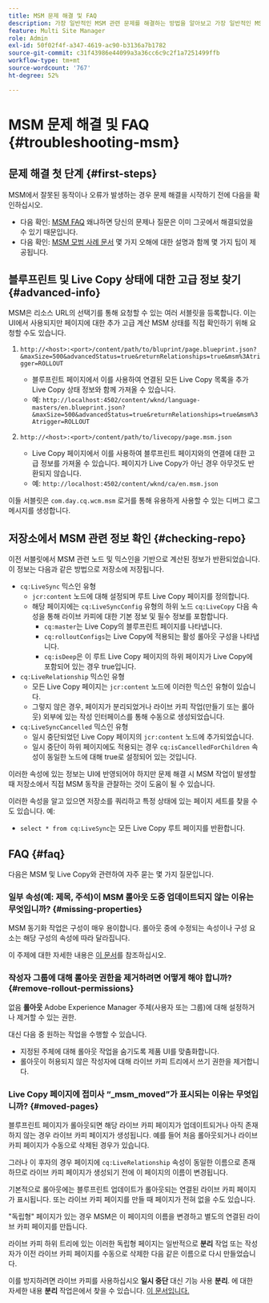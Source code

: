 ```yaml
---
title: MSM 문제 해결 및 FAQ
description: 가장 일반적인 MSM 관련 문제를 해결하는 방법을 알아보고 가장 일반적인 MSM 관련 질문에 대한 답변을 받아 보십시오.
feature: Multi Site Manager
role: Admin
exl-id: 50f02f4f-a347-4619-ac90-b3136a7b1782
source-git-commit: c31f43986e44099a3a36cc6c9c2f1a7251499ffb
workflow-type: tm+mt
source-wordcount: '767'
ht-degree: 52%

---
```


# MSM 문제 해결 및 FAQ {#troubleshooting-msm}

## 문제 해결 첫 단계 {#first-steps}

MSM에서 잘못된 동작이나 오류가 발생하는 경우 문제 해결을 시작하기 전에 다음을 확인하십시오.

* 다음 확인: [MSM FAQ](#faq) 왜냐하면 당신의 문제나 질문은 이미 그곳에서 해결되었을 수 있기 때문입니다.
* 다음 확인: [MSM 모범 사례 문서](best-practices.md) 몇 가지 오해에 대한 설명과 함께 몇 가지 팁이 제공됩니다.

## 블루프린트 및 Live Copy 상태에 대한 고급 정보 찾기 {#advanced-info}

MSM은 리소스 URL의 선택기를 통해 요청할 수 있는 여러 서블릿을 등록합니다. 이는 UI에서 사용되지만 페이지에 대한 추가 고급 계산 MSM 상태를 직접 확인하기 위해 요청할 수도 있습니다.

1. `http://<host>:<port>/content/path/to/bluprint/page.blueprint.json?&maxSize=500&advancedStatus=true&returnRelationships=true&msm%3Atrigger=ROLLOUT`
   * 블루프린트 페이지에서 이를 사용하여 연결된 모든 Live Copy 목록을 추가 Live Copy 상태 정보와 함께 가져올 수 있습니다.
   * 예:
     `http://localhost:4502/content/wknd/language-masters/en.blueprint.json?&maxSize=500&advancedStatus=true&returnRelationships=true&msm%3Atrigger=ROLLOUT`

1. `http://<host>:<port>/content/path/to/livecopy/page.msm.json`
   * Live Copy 페이지에서 이를 사용하여 블루프린트 페이지와의 연결에 대한 고급 정보를 가져올 수 있습니다. 페이지가 Live Copy가 아닌 경우 아무것도 반환되지 않습니다.
   * 예:
     `http://localhost:4502/content/wknd/ca/en.msm.json`

이들 서블릿은 `com.day.cq.wcm.msm` 로거를 통해 유용하게 사용할 수 있는 디버그 로그 메시지를 생성합니다.

## 저장소에서 MSM 관련 정보 확인 {#checking-repo}

이전 서블릿에서 MSM 관련 노드 및 믹스인을 기반으로 계산된 정보가 반환되었습니다. 이 정보는 다음과 같은 방법으로 저장소에 저장됩니다.

* `cq:LiveSync` 믹스인 유형
   * `jcr:content` 노드에 대해 설정되며 루트 Live Copy 페이지를 정의합니다.
   * 해당 페이지에는 `cq:LiveSyncConfig` 유형의 하위 노드 `cq:LiveCopy` 다음 속성을 통해 라이브 카피에 대한 기본 정보 및 필수 정보를 포함합니다.
      * `cq:master`는 Live Copy의 블루프린트 페이지를 나타냅니다.
      * `cq:rolloutConfigs`는 Live Copy에 적용되는 활성 롤아웃 구성을 나타냅니다.
      * `cq:isDeep`은 이 루트 Live Copy 페이지의 하위 페이지가 Live Copy에 포함되어 있는 경우 true입니다.
* `cq:LiveRelationship` 믹스인 유형
   * 모든 Live Copy 페이지는 `jcr:content` 노드에 이러한 믹스인 유형이 있습니다.
   * 그렇지 않은 경우, 페이지가 분리되었거나 라이브 카피 작업(만들기 또는 롤아웃) 외부에 있는 작성 인터페이스를 통해 수동으로 생성되었습니다.
* `cq:LiveSyncCancelled` 믹스인 유형
   * 일시 중단되었던 Live Copy 페이지의 `jcr:content` 노드에 추가되었습니다.
   * 일시 중단이 하위 페이지에도 적용되는 경우 `cq:isCancelledForChildren` 속성이 동일한 노드에 대해 true로 설정되어 있는 것입니다.

이러한 속성에 있는 정보는 UI에 반영되어야 하지만 문제 해결 시 MSM 작업이 발생할 때 저장소에서 직접 MSM 동작을 관찰하는 것이 도움이 될 수 있습니다.

이러한 속성을 알고 있으면 저장소를 쿼리하고 특정 상태에 있는 페이지 세트를 찾을 수도 있습니다. 예:

* `select * from cq:LiveSync`는 모든 Live Copy 루트 페이지를 반환합니다.

## FAQ {#faq}

다음은 MSM 및 Live Copy와 관련하여 자주 묻는 몇 가지 질문입니다.

### 일부 속성(예: 제목, 주석)이 MSM 롤아웃 도중 업데이트되지 않는 이유는 무엇입니까? {#missing-properties}

MSM 동기화 작업은 구성이 매우 용이합니다. 롤아웃 중에 수정되는 속성이나 구성 요소는 해당 구성의 속성에 따라 달라집니다.

이 주제에 대한 자세한 내용은 [이 문서](best-practices.md)를 참조하십시오.

### 작성자 그룹에 대해 롤아웃 권한을 제거하려면 어떻게 해야 합니까? {#remove-rollout-permissions}

없음 **롤아웃** Adobe Experience Manager 주체(사용자 또는 그룹)에 대해 설정하거나 제거할 수 있는 권한.

대신 다음 중 원하는 작업을 수행할 수 있습니다.

* 지정된 주체에 대해 롤아웃 작업을 숨기도록 제품 UI를 맞춤화합니다.
* 롤아웃이 허용되지 않은 작성자에 대해 라이브 카피 트리에서 쓰기 권한을 제거합니다.

### Live Copy 페이지에 접미사 “_msm_moved”가 표시되는 이유는 무엇입니까? {#moved-pages}

블루프린트 페이지가 롤아웃되면 해당 라이브 카피 페이지가 업데이트되거나 아직 존재하지 않는 경우 라이브 카피 페이지가 생성됩니다. 예를 들어 처음 롤아웃되거나 라이브 카피 페이지가 수동으로 삭제된 경우가 있습니다.

그러나 이 후자의 경우 페이지에 `cq:LiveRelationship` 속성이 동일한 이름으로 존재하므로 라이브 카피 페이지가 생성되기 전에 이 페이지의 이름이 변경됩니다.

기본적으로 롤아웃에는 블루프린트 업데이트가 롤아웃되는 연결된 라이브 카피 페이지가 표시됩니다. 또는 라이브 카피 페이지를 만들 때 페이지가 전혀 없을 수도 있습니다.

&quot;독립형&quot; 페이지가 있는 경우 MSM은 이 페이지의 이름을 변경하고 별도의 연결된 라이브 카피 페이지를 만듭니다.

라이브 카피 하위 트리에 있는 이러한 독립형 페이지는 일반적으로 **분리** 작업 또는 작성자가 이전 라이브 카피 페이지를 수동으로 삭제한 다음 같은 이름으로 다시 만들었습니다.

이를 방지하려면 라이브 카피를 사용하십시오 **일시 중단** 대신 기능 사용 **분리**. 에 대한 자세한 내용 **분리** 작업은에서 찾을 수 있습니다. [이 문서입니다.](creating-live-copies.md)
